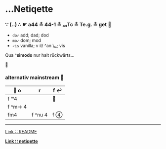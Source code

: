 # …Netiqette

### ∵ (‥) ∴ ☛ a44 ≛ 44-1 ≛ ₄₃Tc ≛ Te.g. ≛ get :popcorn:

* `do✓` add; dad; dod
* `mo✓` dom; mod
* `✓is` vanilla; v il/ ^an \ₗₐ; vis

Qua ^**simodo** nur halt rückwärts…

:link:


### alternativ mainstream :8ball:

|:repeat_one: o |r |f :leftwards_arrow_with_hook: |
|--- |-- |-- |
|f ᵐ4 | |:checkered_flag: |
|f ^m→ 4 | | |
|fm4 | f ^nu 4 | f ④ |


---
[Link ∷ README](./README.md)

**[Link ∷ netiqette](./netiqette.md)**
